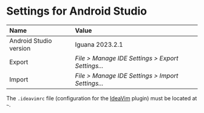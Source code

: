 # Settings for Android Studio

| Name                   | Value                                             |
|:-----------------------|:--------------------------------------------------|
| Android Studio version | Iguana 2023.2.1                                   |
| Export                 | _File > Manage IDE Settings > Export Settings..._ |
| Import                 | _File > Manage IDE Settings > Import Settings..._ |

The `.ideavimrc` file (configuration for the [IdeaVim](https://lp.jetbrains.com/ideavim/) plugin) must be located at `~`.
